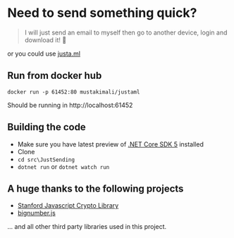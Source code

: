# Need to send something quick?

> I will just send an email to myself then go to another device, login and download it! 🥳

or you could use [justa.ml](https://justa.ml)


## Run from docker hub

```
docker run -p 61452:80 mustakimali/justaml
```
Should be running in http://localhost:61452

## Building the code
* Make sure you have latest preview of [.NET Core SDK 5](https://www.microsoft.com/net/download/core) installed
* Clone
* `cd src\JustSending`
* `dotnet run` or `dotnet watch run`

## A huge thanks to the following projects

* [Stanford Javascript Crypto Library ](https://github.com/bitwiseshiftleft/sjcl)
* [bignumber.js](https://github.com/MikeMcl/bignumber.js)

... and all other third party libraries used in this project.

